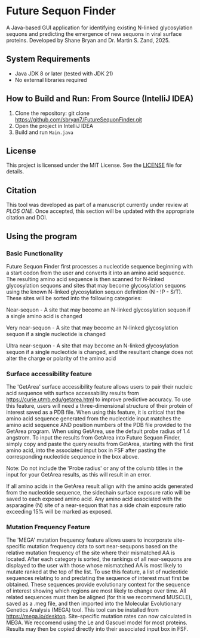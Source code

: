 # Future Sequon Finder

A Java-based GUI application for identifying existing N-linked glycosylation sequons and predicting the emergence of new sequons in viral surface proteins. Developed by Shane Bryan and Dr. Martin S. Zand, 2025.

## System Requirements

- Java JDK 8 or later (tested with JDK 21)
- No external libraries required

## How to Build and Run: From Source (IntelliJ IDEA)

1. Clone the repository:
   git clone https://github.com/sbryan7/FutureSequonFinder.git
2. Open the project in IntelliJ IDEA
3. Build and run `Main.java`

## License

This project is licensed under the MIT License. See the [LICENSE](LICENSE) file for details.

## Citation

This tool was developed as part of a manuscript currently under review at *PLOS ONE*. Once accepted, this section will be updated with the appropriate citation and DOI.

## Using the program

### Basic Functionality

Future Sequon Finder first processes a nucleotide sequence beginning with a start codon from the user and converts it into an amino acid sequence.
The resulting amino acid sequence is then scanned for N-linked glycosylation sequons and sites that may become glycosylation sequons using the known N-linked glycosylation sequon definition (N - !P - S/T).
These sites will be sorted into the following categories:

Near-sequon       - A site that may become an N-linked glycosylation sequon if a single amino acid is changed

Very near-sequon  - A site that may become an N-linked glycosylation sequon if a single nucleotide is changed

Ultra near-sequon - A site that may become an N-linked glycosylation sequon if a single nucleotide is changed, and the resultant change does not alter the charge or polarity of the amino acid

### Surface accessibility feature

The 'GetArea' surface accessibility feature allows users to pair their nucleic acid sequence with surface accessability results from https://curie.utmb.edu/getarea.html to improve predictive accuracy.
To use this feature, users will need a three-dimensional structure of their protein of interest saved as a PDB file.
When using this feature, it is critical that the amino acid sequence generated from the nucleotide input matches the amino acid sequence AND position numbers of the PDB file provided to the GetArea program.
When using GetArea, use the default probe radius of 1.4 angstrom.
To input the results from GetArea into Future Sequon Finder, simply copy and paste the query results from GetArea, starting with the first amino acid, into the associated input box in FSF after pasting the corresponding nucleotide sequence in the box above.


Note: Do not include the 'Probe radius' or any of the columb titles in the input for your GetArea results, as this will result in an error.


If all amino acids in the GetArea result allign with the amino acids generated from the nucleotide sequence, the sidechain surface exposure ratio will be saved to each exposed amino acid.
Any amino acid associated with the asparagine (N) site of a near-sequon that has a side chain exposure ratio exceeding 15% will be marked as exposed.

### Mutation Frequency Feature

The 'MEGA' mutation frequency feature allows users to incorporate site-specific mutation frequency data to sort near-sequpons based on the relative mutation frequency of the site where their mismatched AA is located.
After each category is sorted, the rankings of all near-sequons are displayed to the user with those whose mismatched AA is most likely to mutate ranked at the top of the list.
To use this feature, a list of nucleotide sequences relating to and predating the sequence of interest must first be obtained. These sequences provide evolutionary context for the sequence of interest showing which regions are most likely to change over time.
All related sequences must then be aligned (for this we recommend MUSCLE), saved as a .meg file, and then imported into the Molecular Evolutionary Genetics Analysis (MEGA) tool. This tool can be installed from https://mega.io/desktop.
Site-specific mutation rates can now calculated in MEGA. We reccomend using the Le and Gascuel model for most proteins. Results may then be copied directly into their associated input box in FSF.

